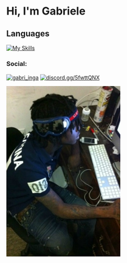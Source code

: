 # Hi, I'm Gabriele 

## Languages
[![My Skills](https://skillicons.dev/icons?i=js,html,css,bootstrap,cs,c)](https://skillicons.dev)


<h3 align="left">Social:</h3>
<p align="left">
<a href="https://instagram.com/gabri_inga" target="blank"><img align="center" src="https://raw.githubusercontent.com/rahuldkjain/github-profile-readme-generator/master/src/images/icons/Social/instagram.svg" alt="gabri_inga" height="30" width="40" /></a>
<a href="https://discord.gg/discord.gg/5fwttQNX" target="blank"><img align="center" src="https://raw.githubusercontent.com/rahuldkjain/github-profile-readme-generator/master/src/images/icons/Social/discord.svg" alt="discord.gg/5fwttQNX" height="30" width="40" /></a>
</p>

<p float="right">
  <img src="./download.jpg" width="300">
</p>
